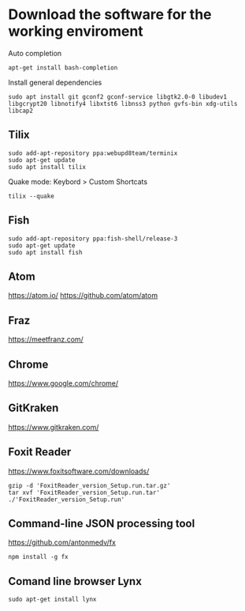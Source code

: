 # Download the software for the working enviroment

Auto completion
```
apt-get install bash-completion
```

Install general dependencies
```
sudo apt install git gconf2 gconf-service libgtk2.0-0 libudev1 libgcrypt20 libnotify4 libxtst6 libnss3 python gvfs-bin xdg-utils libcap2
```

## Tilix
```
sudo add-apt-repository ppa:webupd8team/terminix
sudo apt-get update
sudo apt install tilix
```
Quake mode: Keybord > Custom Shortcats
```
tilix --quake
```
## Fish
```
sudo add-apt-repository ppa:fish-shell/release-3
sudo apt-get update
sudo apt install fish
```

## Atom
https://atom.io/
https://github.com/atom/atom


## Fraz
https://meetfranz.com/

## Chrome
https://www.google.com/chrome/

## GitKraken
https://www.gitkraken.com/

## Foxit Reader
https://www.foxitsoftware.com/downloads/
```
gzip -d 'FoxitReader_version_Setup.run.tar.gz' 
tar xvf 'FoxitReader_version_Setup.run.tar'
./'FoxitReader_version_Setup.run'
```

## Command-line JSON processing tool 
https://github.com/antonmedv/fx

```
npm install -g fx
```

## Comand line browser Lynx
```
sudo apt-get install lynx
```
